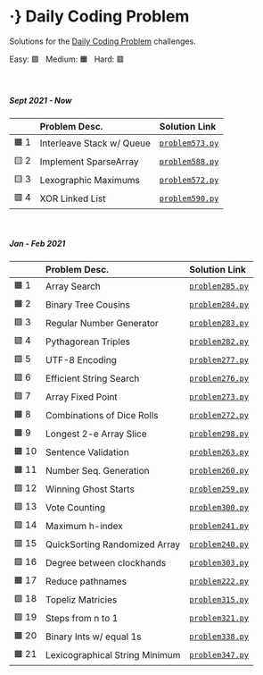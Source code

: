 # ·} Daily Coding Problem 

Solutions for the [Daily Coding Problem](https://www.dailycodingproblem.com/) challenges.
 
Easy: :green_square: &nbsp; Medium: :orange_square: &nbsp; Hard: :red_square:

<br>

##### **Sept 2021 - Now**

| | Problem Desc.  | Solution Link |
|-|:-|:-|
| :orange_square: 1 | Interleave Stack w/ Queue  | [`problem573.py`](https://github.com/nkhi/dailycodingproblem/blob/master/solutions/problem573.py) |
| :yellow_square: 2 | Implement SparseArray | [`problem588.py`](https://github.com/nkhi/dailycodingproblem/blob/master/solutions/problem588.py) |
| :yellow_square: 3 | Lexographic Maximums | [`problem572.py`](https://github.com/nkhi/dailycodingproblem/blob/master/solutions/problem572.py) |
| :red_square: 4 | XOR Linked List | [`problem590.py`](https://github.com/nkhi/dailycodingproblem/blob/master/solutions/problem590.py) |
<br>

##### **Jan - Feb 2021**

|  | Problem Desc.  | Solution Link |
|-|:-|:-|
| :orange_square: 1 | Array Search | [`problem285.py`](https://github.com/nkhi/dailycodingproblem/blob/master/solutions/problem285.py) |
| :orange_square: 2 | Binary Tree Cousins | [`problem284.py`](https://github.com/nkhi/dailycodingproblem/blob/master/solutions/problem284.py) |
| :green_square: 3 | Regular Number Generator |  [`problem283.py`](https://github.com/nkhi/dailycodingproblem/blob/master/solutions/problem283.py) |
| :green_square: 4 | Pythagorean Triples |  [`problem282.py`](https://github.com/nkhi/dailycodingproblem/blob/master/solutions/problem282.py) |
| :green_square: 5 | UTF-8 Encoding | [`problem277.py`](https://github.com/nkhi/dailycodingproblem/blob/master/solutions/problem277.py) |
| :green_square: 6 | Efficient String Search | [`problem276.py`](https://github.com/nkhi/dailycodingproblem/blob/master/solutions/problem276.py) |
| :green_square: 7 | Array Fixed Point | [`problem273.py`](https://github.com/nkhi/dailycodingproblem/blob/master/solutions/problem273.py) |
| :orange_square: 8 | Combinations of Dice Rolls | [`problem272.py`](https://github.com/nkhi/dailycodingproblem/blob/master/solutions/problem272.py) |
| :orange_square: 9 | Longest 2-e Array Slice | [`problem298.py`](https://github.com/nkhi/dailycodingproblem/blob/master/solutions/problem298.py) |
| :orange_square: 10 | Sentence Validation | [`problem263.py`](https://github.com/nkhi/dailycodingproblem/blob/master/solutions/problem263.py) |
| :orange_square: 11 | Number Seq. Generation  | [`problem260.py`](https://github.com/nkhi/dailycodingproblem/blob/master/solutions/problem260.py) |
| :green_square: 12 | Winning Ghost Starts  | [`problem259.py`](https://github.com/nkhi/dailycodingproblem/blob/master/solutions/problem259.py) |
| :green_square: 13 | Vote Counting  | [`problem300.py`](https://github.com/nkhi/dailycodingproblem/blob/master/solutions/problem300.py) |
| :green_square: 14 | Maximum h-index  | [`problem241.py`](https://github.com/nkhi/dailycodingproblem/blob/master/solutions/problem241.py) |
| :red_square: 15 | QuickSorting Randomized Array  | [`problem240.py`](https://github.com/nkhi/dailycodingproblem/blob/master/solutions/problem240.py) |
| :green_square: 16 | Degree between clockhands  | [`problem303.py`](https://github.com/nkhi/dailycodingproblem/blob/master/solutions/problem303.py) |
| :orange_square: 17 | Reduce pathnames | [`problem222.py`](https://github.com/nkhi/dailycodingproblem/blob/master/solutions/problem222.py) |
| :green_square: 18 | Topeliz Matricies  | [`problem315.py`](https://github.com/nkhi/dailycodingproblem/blob/master/solutions/problem315.py) |
| :green_square: 19 | Steps from n to 1  | [`problem321.py`](https://github.com/nkhi/dailycodingproblem/blob/master/solutions/problem321.py) |
| :orange_square: 20 | Binary Ints w/ equal 1s  | [`problem338.py`](https://github.com/nkhi/dailycodingproblem/blob/master/solutions/problem338.py) |
| :orange_square: 21| Lexicographical String Minimum | [`problem347.py`](https://github.com/nkhi/dailycodingproblem/blob/master/solutions/problem347.py) |
<br>